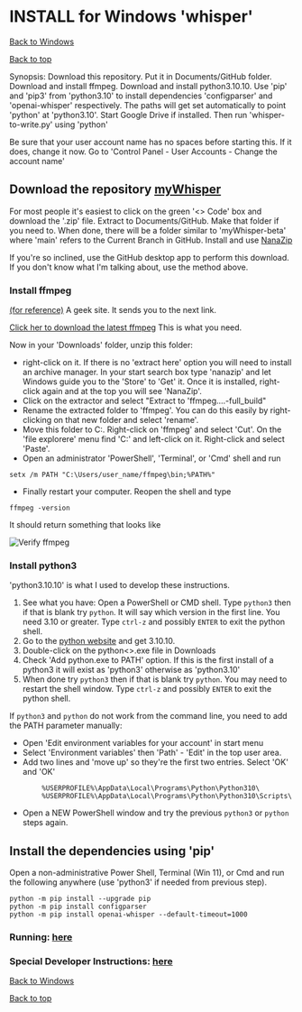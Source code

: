 # INSTALL for Windows 'whisper'
[Back to Windows](FAQ_windows.md)

[Back to top](../README.md)

Synopsis:  Download this repository.   Put it in Documents/GitHub folder.
Download and install ffmpeg.   Download and install python3.10.10.  Use 'pip' and 'pip3' from
'python3.10' to install dependencies 'configparser' and 'openai-whisper' respectively.  The paths will get set automatically to point 'python' at 'python3.10'.
Start Google Drive if installed.  Then run 'whisper-to-write.py' using 'python'

Be sure that your user account name has no spaces before starting this.   If it does, change it now.   Go to 'Control Panel - User Accounts - Change the account name'

## Download the repository [myWhisper](http://www.github.com/davegutz/myWhisper)
For most people it's easiest to click on the green '<> Code' box and download the '.zip' file.  Extract to Documents/GitHub.  Make that folder if you need to.  When done, there will be a folder similar to 'myWhisper-beta' where 'main' refers to the Current Branch in GitHub.  Install and use [NanaZip](https://apps.microsoft.com/store/detail/nanazip/9N8G7TSCL18R?hl=en-us&gl=us&rtc=1)

If you're so inclined, use the GitHub desktop app to perform this download.  If you don't know what I'm talking about, use the method above.

### Install ffmpeg
[(for reference)](https://www.geeksforgeeks.org/how-to-install-ffmpeg-on-windows/)  A geek site.  It sends you to the next link.

[Click her to download the latest ffmpeg](https://www.gyan.dev/ffmpeg/builds/ffmpeg-git-full.7z)  This is what you need.

Now in your 'Downloads' folder, unzip this folder:
- right-click on it.   If there is no 'extract here' option you will  need to install an archive manager.   In your start search box type 'nanazip' and let Windows guide you to the 'Store' to 'Get' it.   Once it is installed, right-click again and at the top you will see 'NanaZip'.
- Click on the extractor and select "Extract to 'ffmpeg....-full_build\"
- Rename the extracted folder to 'ffmpeg'.  You can do this easily by right-clicking on that new folder and select 'rename'.
- Move this folder to C:\.    Right-click on 'ffmpeg' and select 'Cut'.  On the 'file explorere' menu find 'C:\' and left-click on it.  Right-click and select 'Paste'.
- Open an administrator 'PowerShell', 'Terminal', or 'Cmd' shell and run

```
setx /m PATH "C:\Users/user_name/ffmpeg\bin;%PATH%"
```
- Finally restart your computer.   Reopen the shell and type

```ffmpeg -version```

It should return something that looks like

![Verify ffmpeg](ffmpeg_ver.png)


### Install python3
'python3.10.10' is what I used to develop these instructions.

1. See what you have:  Open a PowerShell or CMD shell.   Type  `python3` then if that is blank try `python`.   It will say which version in the first line.  You need 3.10 or greater.  Type `ctrl-z` and possibly `ENTER` to exit the python shell.
2. Go to the [python website](https://www.python.org/downloads/) and get 3.10.10.
3. Double-click on the python<>.exe file in Downloads
4. Check 'Add python.exe to PATH' option.   If this is the first install of a python3 it will exist as 'python3' otherwise as 'python3.10'
5. When done try `python3` then if that is blank try `python`.  You may need to restart the shell window.  Type `ctrl-z` and possibly `ENTER` to exit the python shell.

If `python3` and `python` do not work from the command line, you need to add the PATH parameter manually:
   - Open 'Edit environment variables for your account' in start menu
   - Select 'Environment variables' then 'Path' - 'Edit' in the top user area. 
   - Add two lines and 'move up' so they're the first two entries.  Select 'OK' and 'OK'
```
        %USERPROFILE%\AppData\Local\Programs\Python\Python310\
        %USERPROFILE%\AppData\Local\Programs\Python\Python310\Scripts\
```
   - Open a NEW PowerShell window and try the previous `python3` or `python` steps again.


## Install the dependencies using 'pip'
Open a non-administrative Power Shell, Terminal (Win 11), or Cmd and run the following anywhere (use 'python3' if needed from previous step).

```commandline
python -m pip install --upgrade pip
python -m pip install configparser
python -m pip install openai-whisper --default-timeout=1000
```

### Running:  [here](RUNNING_windows.md)

### Special Developer Instructions:  [here](DEVELOPER.md)

[Back to Windows](FAQ_windows.md)

[Back to top](../README.md)

